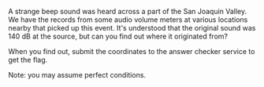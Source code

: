 A strange beep sound was heard across a part of the San Joaquin Valley. We have the records from some audio volume meters at various locations nearby that picked up this event. It's understood that the original sound was 140 dB at the source, but can you find out where it originated from?

When you find out, submit the coordinates to the answer checker service to get the flag.

Note: you may assume perfect conditions.
